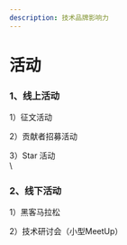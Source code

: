 ```yaml
---
description: 技术品牌影响力
---
```


# 活动

### 1、线上活动

1）征文活动

2）贡献者招募活动

3）Star 活动\
\


### 2、线下活动

1）黑客马拉松

2）技术研讨会（小型MeetUp）







